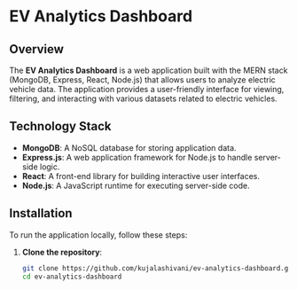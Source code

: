 # EV Analytics Dashboard

## Overview
The **EV Analytics Dashboard** is a web application built with the MERN stack (MongoDB, Express, React, Node.js) that allows users to analyze electric vehicle data. The application provides a user-friendly interface for viewing, filtering, and interacting with various datasets related to electric vehicles.

## Technology Stack
- **MongoDB**: A NoSQL database for storing application data.
- **Express.js**: A web application framework for Node.js to handle server-side logic.
- **React**: A front-end library for building interactive user interfaces.
- **Node.js**: A JavaScript runtime for executing server-side code.

 
## Installation
To run the application locally, follow these steps:

1. **Clone the repository**:
   ```bash
   git clone https://github.com/kujalashivani/ev-analytics-dashboard.git
   cd ev-analytics-dashboard
